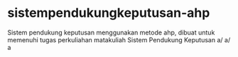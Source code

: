 # sistempendukungkeputusan-ahp
Sistem pendukung keputusan menggunakan metode ahp, dibuat untuk memenuhi tugas perkuliahan matakuliah Sistem Pendukung Keputusan
a/
a/
a
